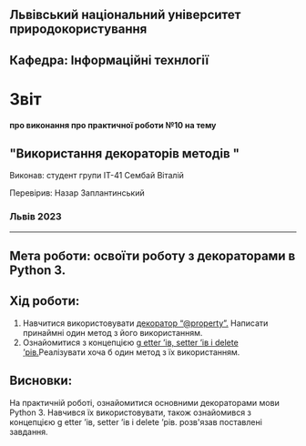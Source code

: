 ## Львівський національний університет природокористування

## Кафедра: Інформаційні технлогії


# Звіт
#### про виконання про практичної роботи №10 на тему 

## "Використання декораторів методів "

Виконав: студент групи ІТ-41 Сембай Віталій

Перевірив: Назар Заплантинський


### Львів 2023
-------------------------------------------------------------
## Мета роботи: освоїти роботу з декораторами в Python 3.
## Хід роботи:
1. Навчитися використовувати [декоратор “@property”.](/10/script_декоратор.py) Написати принаймні
один метод з його використанням.
2. Ознайомитися з концепцією [g etter ’ів, setter ’ів і delete ’рів.](/10/script_g%20etter%20’ів,%20setter%20’ів%20і%20delete%20’рів..py)Реалізувати хоча б один метод з їх використанням.




## Висновки:
 На практичній роботі, ознайомитися основними декораторами мови Python 3.  Навчився їх використовувати, також ознайомився з концепцією  g etter ’ів, setter ’ів і delete ’рів. розв'язав поставлені завдання.